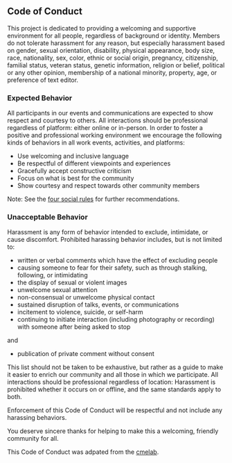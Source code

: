 ## Code of Conduct ##

This project is dedicated to providing a welcoming and supportive environment for all people, regardless of background or identity. Members do not tolerate harassment for any reason, but especially harassment based on gender, sexual orientation, disability, physical appearance, body size, race, nationality, sex, color, ethnic or social origin, pregnancy, citizenship, familial status, veteran status, genetic information, religion or belief, political or any other opinion, membership of a national minority, property, age, or preference of text editor. 


### Expected Behavior ###

All participants in our events and communications are expected to show respect and courtesy to others. All interactions should be professional regardless of platform: either online or in-person. In order to foster a positive and professional working environment we encourage the following kinds of behaviors in all work events, activities, and platforms:

 * Use welcoming and inclusive language
 * Be respectful of different viewpoints and experiences
 * Gracefully accept constructive criticism
 * Focus on what is best for the community
 * Show courtesy and respect towards other community members

Note: See the [four social rules](https://www.recurse.com/manual#sub-sec-social-rules) for further recommendations.

### Unacceptable Behavior ###

Harassment is any form of behavior intended to exclude, intimidate, or cause discomfort. Prohibited harassing behavior includes, but is not limited to:

* written or verbal comments which have the effect of excluding people
* causing someone to fear for their safety, such as through stalking, following, or intimidating
* the display of sexual or violent images
* unwelcome sexual attention
* non-consensual or unwelcome physical contact
* sustained disruption of talks, events, or communications
* incitement to violence, suicide, or self-harm
* continuing to initiate interaction (including photography or recording) with someone after being asked to stop

and

* publication of private comment without consent

This list should not be taken to be exhaustive, but rather as a guide to make it easier to enrich our community and all those in which we participate. All interactions should be professional regardless of location: Harassment is prohibited whether it occurs on or offline, and the same standards apply to both.

Enforcement of this Code of Conduct will be respectful and not include any harassing behaviors.


You deserve sincere thanks for helping to make this a welcoming, friendly community for all.

This Code of Conduct was adpated from the [cmelab](https://github.com/cmelab/getting-started/blob/master/wiki/pages/Code_of_Conduct.md).
